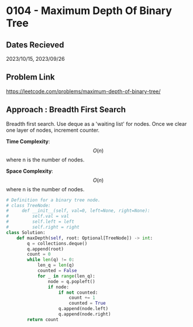 # 0104 - Maximum Depth Of Binary Tree
## Dates Recieved
2023/10/15, 2023/09/26
## Problem Link

https://leetcode.com/problems/maximum-depth-of-binary-tree/

## Approach : Breadth First Search

Breadth first search. Use deque as a 'waiting list' for nodes. Once we clear one layer of nodes, increment counter.

**Time Complexity**: $$O(n)$$
where n is the number of nodes.

**Space Complexity**: $$O(n)$$
where n is the number of nodes.

<TabItem value="python" label="Python">

```python
# Definition for a binary tree node.
# class TreeNode:
#     def __init__(self, val=0, left=None, right=None):
#         self.val = val
#         self.left = left
#         self.right = right
class Solution:
    def maxDepth(self, root: Optional[TreeNode]) -> int:
        q = collections.deque()
        q.append(root)
        count = 0
        while len(q) != 0:
            len_q = len(q)
            counted = False
            for _ in range(len_q):
                node = q.popleft()
                if node:
                    if not counted:
                        count += 1
                        counted = True
                    q.append(node.left)
                    q.append(node.right)
        return count
```
</TabItem>
